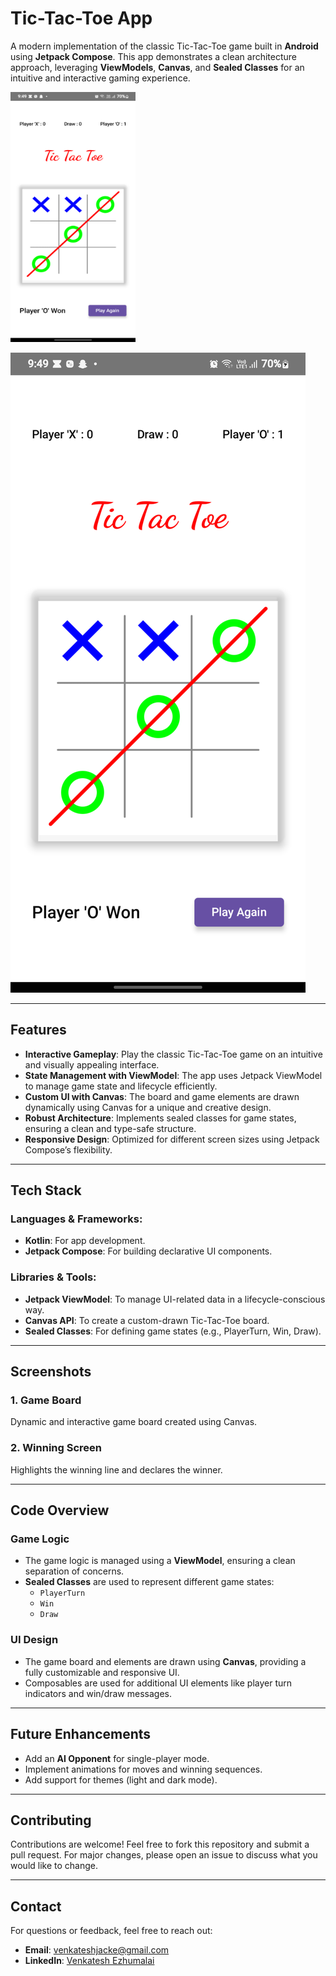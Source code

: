 # Tic-Tac-Toe App

A modern implementation of the classic Tic-Tac-Toe game built in **Android** using **Jetpack Compose**. This app demonstrates a clean architecture approach, leveraging **ViewModels**, **Canvas**, and **Sealed Classes** for an intuitive and interactive gaming experience.

<img src="https://github.com/venkatesh-jacke/ticttactoe/blob/master/Gamecreen.png?raw=true" width="200" height="400" />


![GameScreen](https://github.com/venkatesh-jacke/ticttactoe/blob/master/Gamecreen.png)

---

## Features

- **Interactive Gameplay**: Play the classic Tic-Tac-Toe game on an intuitive and visually appealing interface.
- **State Management with ViewModel**: The app uses Jetpack ViewModel to manage game state and lifecycle efficiently.
- **Custom UI with Canvas**: The board and game elements are drawn dynamically using Canvas for a unique and creative design.
- **Robust Architecture**: Implements sealed classes for game states, ensuring a clean and type-safe structure.
- **Responsive Design**: Optimized for different screen sizes using Jetpack Compose’s flexibility.

---

## Tech Stack

### Languages & Frameworks:
- **Kotlin**: For app development.
- **Jetpack Compose**: For building declarative UI components.

### Libraries & Tools:
- **Jetpack ViewModel**: To manage UI-related data in a lifecycle-conscious way.
- **Canvas API**: To create a custom-drawn Tic-Tac-Toe board.
- **Sealed Classes**: For defining game states (e.g., PlayerTurn, Win, Draw).

---

## Screenshots

### 1. Game Board
Dynamic and interactive game board created using Canvas.

### 2. Winning Screen
Highlights the winning line and declares the winner.

---

## Code Overview

### Game Logic
- The game logic is managed using a **ViewModel**, ensuring a clean separation of concerns.
- **Sealed Classes** are used to represent different game states:
  - `PlayerTurn`
  - `Win`
  - `Draw`

### UI Design
- The game board and elements are drawn using **Canvas**, providing a fully customizable and responsive UI.
- Composables are used for additional UI elements like player turn indicators and win/draw messages.

---

## Future Enhancements

- Add an **AI Opponent** for single-player mode.
- Implement animations for moves and winning sequences.
- Add support for themes (light and dark mode).

---

## Contributing

Contributions are welcome! Feel free to fork this repository and submit a pull request. For major changes, please open an issue to discuss what you would like to change.

---



## Contact

For questions or feedback, feel free to reach out:
- **Email**: [venkateshjacke@gmail.com](mailto:venkateshjacke@gmail.com)
- **LinkedIn**: [Venkatesh Ezhumalai](https://www.linkedin.com/in/venkatesh-e-700a41204/)

